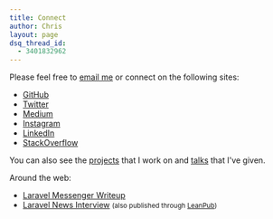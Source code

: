 ```yaml
---
title: Connect
author: Chris
layout: page
dsq_thread_id:
  - 3401832962
---
```

Please feel free to <a href='mailto:cmgmyr@gmail.com'>email me</a> or connect on the following sites:

  * <a href="https://github.com/cmgmyr" target="_blank">GitHub</a>
  * <a href="https://twitter.com/cmgmyr" target="_blank">Twitter</a>
  * <a href="https://medium.com/@cmgmyr" target="_blank">Medium</a>
  * <a href="https://www.instagram.com/cmgmyr/" target="_blank">Instagram</a>
  * <a href="http://www.linkedin.com/in/chrisgmyr" target="_blank">LinkedIn</a>
  * <a href="http://stackoverflow.com/users/1791532/chris-g" target="_blank">StackOverflow</a>

You can also see the [projects](/projects) that I work on and [talks](/talks) that I've given.

Around the web:

  * <a href="https://laravel-news.com/2014/11/laravel-user-messenger/" target="_blank">Laravel Messenger Writeup</a>
  * <a href="https://laravel-news.com/2015/01/artisan-files-chris-gmyr/" target="_blank">Laravel News Interview</a> <small>(also published through [LeanPub](https://leanpub.com/theartisanfiles-volume2))</small>